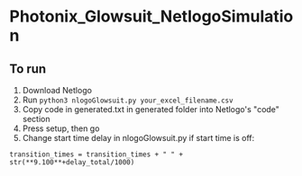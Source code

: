 # Photonix_Glowsuit_NetlogoSimulation

## To run
  1) Download Netlogo
  2) Run 
  ```python3 nlogoGlowsuit.py your_excel_filename.csv```
  3) Copy code in generated.txt in generated folder into Netlogo's "code" section
  4) Press setup, then go
  5) Change start time delay in nlogoGlowsuit.py if start time is off:
  ```
  transition_times = transition_times + " " + str(**9.100**+delay_total/1000)
  ```
